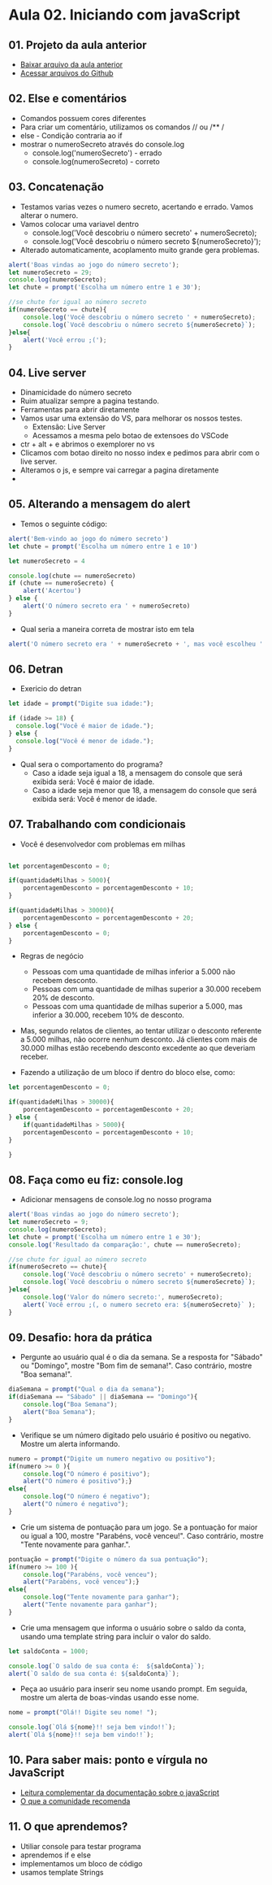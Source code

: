 # Aula 02. Iniciando com javaScript

## 01. Projeto da aula anterior
- [Baixar arquivo da aula anterior](https://github.com/alura-cursos/logica-js/archive/refs/heads/aula_1.zip)
- [Acessar arquivos do Github](https://github.com/alura-cursos/logica-js/tree/aula_1)

## 02. Else e comentários
- Comandos possuem cores diferentes
- Para criar um comentário, utilizamos os comandos // ou /** /
- else - Condição contraria ao if
- mostrar o numeroSecreto através do console.log
	- console.log('numeroSecreto') - errado
	- console.log(numeroSecreto) - correto

## 03. Concatenação
- Testamos varias vezes o numero secreto, acertando e errado. Vamos alterar o numero.
- Vamos colocar uma variavel dentro 
	- console.log('Você descobriu o número secreto' + numeroSecreto);
	- console.log('Você descobriu o número secreto ${numeroSecreto}');
- Alterado automaticamente, acoplamento muito grande gera problemas.

```javascript
alert('Boas vindas ao jogo do número secreto');
let numeroSecreto = 29;
console.log(numeroSecreto);
let chute = prompt('Escolha um número entre 1 e 30');

//se chute for igual ao número secreto
if(numeroSecreto == chute){
    console.log('Você descobriu o número secreto ' + numeroSecreto);
    console.log(`Você descobriu o número secreto ${numeroSecreto}`);
}else{
    alert('Você errou ;(');
}
```


## 04. Live server
- Dinamicidade do número secreto
- Ruim atualizar sempre a pagina testando.
- Ferramentas para abrir diretamente 
- Vamos usar uma extensão do VS, para melhorar os nossos testes.
	- Extensão: Live Server
	- Acessamos a mesma pelo botao de extensoes do VSCode
- ctr + alt + e abrimos o exemplorer no vs
- Clicamos com botao direito no nosso index e pedimos para abrir com o live server.
- Alteramos o js, e sempre vai carregar a pagina diretamente
- 

## 05. Alterando a mensagem do alert
- Temos o seguinte código:

````javascript
alert('Bem-vindo ao jogo do número secreto')
let chute = prompt('Escolha um número entre 1 e 10')

let numeroSecreto = 4

console.log(chute == numeroSecreto)
if (chute == numeroSecreto) {
    alert('Acertou')
} else {
    alert('O número secreto era ' + numeroSecreto)
}
`````
- Qual seria a maneira correta de mostrar isto em tela

````javascript
alert('O número secreto era ' + numeroSecreto + ', mas você escolheu ' + chute);
````

## 06. Detran
- Exericio do detran
````javascript
let idade = prompt("Digite sua idade:");

if (idade >= 18) {
  console.log("Você é maior de idade.");
} else {
  console.log("Você é menor de idade.");
}
````
- Qual sera o comportamento do programa?
	- Caso a idade seja igual a 18, a mensagem do console que será exibida será: Você é maior de idade.
	- Caso a idade seja menor que 18, a mensagem do console que será exibida será: Você é menor de idade.	


## 07. Trabalhando com condicionais
- Você é desenvolvedor com problemas em milhas
````javascript

let porcentagemDesconto = 0;

if(quantidadeMilhas > 5000){
    porcentagemDesconto = porcentagemDesconto + 10;
}

if(quantidadeMilhas > 30000){
    porcentagemDesconto = porcentagemDesconto + 20;
} else {
    porcentagemDesconto = 0;
}
````
- Regras de negócio
	- Pessoas com uma quantidade de milhas inferior a 5.000 não recebem desconto.
	- Pessoas com uma quantidade de milhas superior a 30.000 recebem 20% de desconto.
	- Pessoas com uma quantidade de milhas superior a 5.000, mas inferior a 30.000, recebem 10% de desconto.
- Mas, segundo relatos de clientes, ao tentar utilizar o desconto referente a 5.000 milhas, não ocorre nenhum desconto. Já clientes com mais de 30.000 milhas estão recebendo desconto excedente ao que deveriam receber.

- Fazendo a utilização de um bloco if dentro do bloco else, como:

````javascript
let porcentagemDesconto = 0;

if(quantidadeMilhas > 30000){
    porcentagemDesconto = porcentagemDesconto + 20;
} else {
    if(quantidadeMilhas > 5000){
    porcentagemDesconto = porcentagemDesconto + 10;
}

}
`````

## 08. Faça como eu fiz: console.log
- Adicionar mensagens de console.log no nosso programa

````javascript
alert('Boas vindas ao jogo do número secreto');
let numeroSecreto = 9;
console.log(numeroSecreto);
let chute = prompt('Escolha um número entre 1 e 30');
console.log('Resultado da comparação:', chute == numeroSecreto);

//se chute for igual ao número secreto
if(numeroSecreto == chute){
    console.log('Você descobriu o número secreto' + numeroSecreto);
    console.log(`Você descobriu o número secreto ${numeroSecreto}`);
}else{
    console.log('Valor do número secreto:', numeroSecreto);
    alert(`Você errou ;(, o numero secreto era: ${numeroSecreto}` );
}
`````

## 09. Desafio: hora da prática
- Pergunte ao usuário qual é o dia da semana. Se a resposta for "Sábado" ou "Domingo", mostre "Bom fim de semana!". Caso contrário, mostre "Boa semana!".

````javascript
diaSemana = prompt("Qual o dia da semana");
if(diaSemana == "Sábado" || diaSemana == "Domingo"){
    console.log("Boa Semana");
    alert("Boa Semana");
}
````

- Verifique se um número digitado pelo usuário é positivo ou negativo. Mostre um alerta informando.

````javascript
numero = prompt("Digite um numero negativo ou positivo");
if(numero >= 0 ){
    console.log("O número é positivo");
    alert("O número é positivo");}
else{
    console.log("O número é negativo");
    alert("O número é negativo");
}
````

- Crie um sistema de pontuação para um jogo. Se a pontuação for maior ou igual a 100, mostre "Parabéns, você venceu!". Caso contrário, mostre "Tente novamente para ganhar.".

````javascript
pontuação = prompt("Digite o número da sua pontuação");
if(numero >= 100 ){
    console.log("Parabéns, você venceu");
    alert("Parabéns, você venceu");}
else{
    console.log("Tente novamente para ganhar");
    alert("Tente novamente para ganhar");
}
````

- Crie uma mensagem que informa o usuário sobre o saldo da conta, usando uma template string para incluir o valor do saldo.

````javascript
let saldoConta = 1000;

console.log(`O saldo de sua conta é:  ${saldoConta}`);
alert(`O saldo de sua conta é: ${saldoConta}`);

````

- Peça ao usuário para inserir seu nome usando prompt. Em seguida, mostre um alerta de boas-vindas usando esse nome.

````javascript
nome = prompt("Olá!! Digite seu nome! ");

console.log(`Olá ${nome}!! seja bem vindo!!`);
alert(`Olá ${nome}!! seja bem vindo!!`);
````

## 10. Para saber mais: ponto e vírgula no JavaScript
- [Leitura complementar da documentação sobre o javaScript](https://developer.mozilla.org/pt-BR/docs/Web/JavaScript/Reference/Lexical_grammar#automatic_semicolon_insertion)
- [O que a comunidade recomenda](https://pt.stackoverflow.com/questions/3341/utilizar-ou-n%C3%A3o-ponto-e-v%C3%ADrgula-no-fim-das-linhas-em-javascript)

## 11. O que aprendemos?
- Utiliar console para testar programa
- aprendemos if e else
- implementamos um bloco de código
- usamos template Strings
